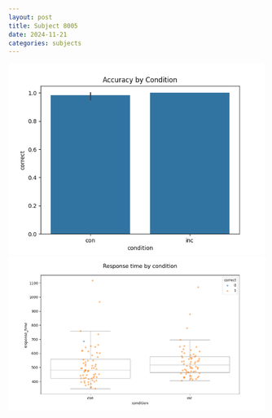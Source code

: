 ```yaml
---
layout: post
title: Subject 8005
date: 2024-11-21
categories: subjects
---
```


![](data/8005/run-6/8005_NF_acc.png)
![](data/8005/run-6/8005_NF_rt.png)
